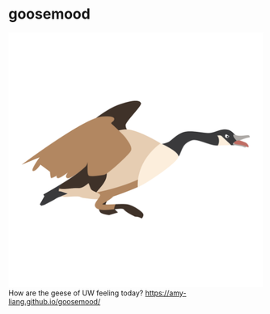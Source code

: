 # goosemood
![aggressivegoose](https://github.com/amy-liang/goosemood/blob/master/img/aggressiveGoose.png?raw=true)
How are the geese of UW feeling today?
https://amy-liang.github.io/goosemood/
